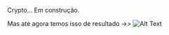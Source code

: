 Crypto... Em construção.

Mas até agora temos isso de resultado ->>
![Alt Text](https://im7.ezgif.com/tmp/ezgif-7-ff48da486100.gif)
